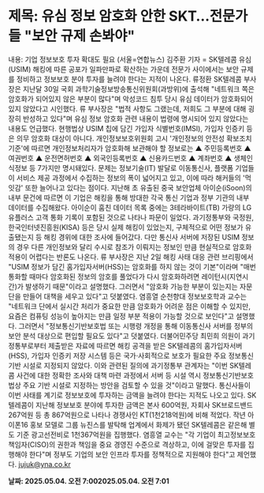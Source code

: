 # **제목: 유심 정보 암호화 안한 SKT…전문가들 "보안 규제 손봐야"**

  내용: 기업 정보보호 투자 확대도 필요    (서울=연합뉴스) 김주환 기자 = SK텔레콤 유심(USIM) 해킹에 따른 공포가 일파만파로 확산하는 가운데 전문가 사이에서는 보안 규제를 정비하고 정보보호 분야 투자를 늘려야 한다는 지적이 나온다.    류정환 SK텔레콤 부사장은 지난달 30일 국회 과학기술정보방송통신위원회(과방위)에 출석해 "네트워크 쪽은 암호화가 되어있지 않은 부분이 많다"며 악성코드 침투 당시 유심 데이터가 암호화되어 있지 않았다고 시인했다.    류 부사장은 "법적 사항도 그랬는데, 저희도 그 부분에 대해 굉장히 반성하고 있다"며 유심 정보 암호화 관련 내용이 법령에 명시되어 있지 않았다는 내용도 언급했다.    현행법상 USIM 칩에 담긴 가입자 식별번호(IMSI), 가입자 인증키 등은 의무 암호화 대상이 아니다.    개인정보보호위원회 고시 '개인정보의 안전성 확보조치 기준'에 따르면 개인정보처리자가 암호화해 보관해야 할 정보로는 ▲ 주민등록번호 ▲ 여권번호 ▲ 운전면허번호 ▲ 외국인등록번호 ▲ 신용카드번호 ▲ 계좌번호 ▲ 생체인식정보 등 7가지만 명시돼있다.    문제는 정보기술(IT) 발달로 이동통신사, 플랫폼 기업들이 서비스 제공 과정에서 수집하는 정보의 폭이 넓어지고 있고, 이에 따라 해커들의 '먹잇감' 또한 늘어나고 있다는 점이다.    지난해 초 유출된 중국 보안업체 아이순(iSoon)의 내부 문건에 따르면 이 기업은 해킹을 통해 방대한 각국 통신 기업과 정부 기관의 내부 데이터를 수집해왔다.    아이순이 훔친 데이터 목록 중에는 3테라바이트(TB) 가량의 LG유플러스 고객 통화 기록이 포함된 것으로 나타나 파문이 일었다.    과기정통부와 국정원, 한국인터넷진흥원(KISA) 등은 당시 실제 해킹이 있었는지, 구체적으로 어떤 정보가 유출됐는지 등 해킹 경위에 대한 조사에 들어갔다.    다만 통신사 서버에 저장된 USIM 정보의 경우 다른 개인정보와 달리 수시로 참조가 이뤄지는 정보인 만큼 현실적으로 암호화 적용이 어렵다는 반론도 나온다.    류 부사장은 지난 2일 해킹 사태 대응 관련 브리핑에서 "USIM 정보가 담긴 홈가입자서버(HSS)는 암호화를 하지 않는 것이 기본"이라며 "매번 통화할 때마다 암호화된 정보의 암호를 풀었다가 다시 암호화하려면 레이턴시(지연시간)가 발생하기 때문"이라고 설명했다.    그러면서 "암호화 가능한 부분이 있는지는 자문단을 만들어 대책을 세우고 있다"고 덧붙였다.    염흥열 순천향대 정보보호학과 교수는 "네트워크 단에서 실시간 처리가 중요한 만큼 암호화가 어려운 점은 이해할 수 있지만, 요즘은 컴퓨팅 성능이 높아지는 만큼 일정 부분 적용이 가능할 것으로 보인다"고 설명했다.    그러면서 "정보통신기반보호법 또는 시행령 개정을 통해 이동통신사 서버를 정부의 보안 분석 대상으로 편입할 필요도 있다"고 덧붙였다.    더불어민주당 최민희 의원이 과기정통부로부터 제출받은 자료에 따르면 해킹 공격을 받은 SK텔레콤의 홈가입자서버(HSS), 가입자 인증키 저장 시스템 등은 국가·사회적으로 보호가 필요한 주요 정보통신 기반 시설로 지정되지 않았다.    이와 관련된 질의에 과기정통부 관계자는 "이번 SK텔레콤 사건에 대한 정확한 조사와 대책 마련 과정에서 서버 등 시설 역시 정보통신기반보호법상 주요 기반 시설로 지정하는 방안을 검토할 수 있을 것"이라고 말했다.    통신사들이 이번 사태를 계기로 정보보호에 투자하는 금액을 늘려야 한다는 지적도 나오고 있다.    SK텔레콤이 지난해 정보보호 분야에 투자한 금액은 본사 600억원, 자회사 SK브로드밴드 267억원 등 총 867억원으로 나타나 경쟁사인 KT(1천218억원)에 비해 적었다.    작년 아이폰16 홍보 모델로 그룹 뉴진스를 발탁해 업계에서 화제가 됐던 SK텔레콤은 같은해 별도 기준 광고선전비로 1천367억원을 집행했다.    염흥열 교수는 "각 기업이 최고정보보호책임자(CISO)의 권한과 책임을 중요 경영진 수준으로 격상하고, 이에 걸맞은 투자를 집행해야 한다"며 정부도 기업의 보안 인프라 투자를 정책적으로 지원해야 한다"고 제언했다.    jujuk@yna.co.kr

  **날짜: 2025.05.04. 오전 7:002025.05.04. 오전 7:01**